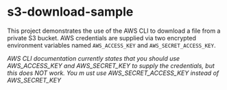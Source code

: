 s3-download-sample
==================

This project demonstrates the use of the AWS CLI to download a file from a private S3 bucket. AWS credentials are supplied via two encrypted environment variables named `AWS_ACCESS_KEY` and `AWS_SECRET_ACCESS_KEY`.

*AWS CLI documentation currently states that you should use AWS_ACCESS_KEY and AWS_SECRET_KEY to supply the credentials, but this does NOT work. You m ust use AWS_SECRET_ACCESS_KEY instead of AWS_SECRET_KEY*
